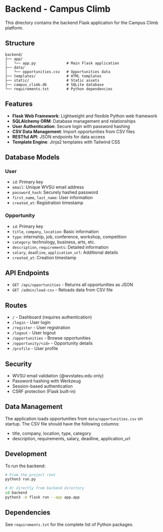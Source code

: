 # Backend - Campus Climb

This directory contains the backend Flask application for the Campus Climb platform.

## Structure

```
backend/
├── app/
│   └── app.py              # Main Flask application
├── data/
│   └── opportunities.csv   # Opportunities data
├── templates/              # HTML templates
├── static/                 # Static assets
├── campus_climb.db         # SQLite database
└── requirements.txt        # Python dependencies
```

## Features

- **Flask Web Framework**: Lightweight and flexible Python web framework
- **SQLAlchemy ORM**: Database management and relationships
- **User Authentication**: Secure login with password hashing
- **CSV Data Management**: Import opportunities from CSV files
- **RESTful API**: JSON endpoints for data access
- **Template Engine**: Jinja2 templates with Tailwind CSS

## Database Models

### User
- `id`: Primary key
- `email`: Unique WVSU email address
- `password_hash`: Securely hashed password
- `first_name`, `last_name`: User information
- `created_at`: Registration timestamp

### Opportunity
- `id`: Primary key
- `title`, `company`, `location`: Basic information
- `type`: internship, job, conference, workshop, competition
- `category`: technology, business, arts, etc.
- `description`, `requirements`: Detailed information
- `salary`, `deadline`, `application_url`: Additional details
- `created_at`: Creation timestamp

## API Endpoints

- `GET /api/opportunities` - Returns all opportunities as JSON
- `GET /admin/load-csv` - Reloads data from CSV file

## Routes

- `/` - Dashboard (requires authentication)
- `/login` - User login
- `/register` - User registration
- `/logout` - User logout
- `/opportunities` - Browse opportunities
- `/opportunity/<id>` - Opportunity details
- `/profile` - User profile

## Security

- WVSU email validation (@wvstateu.edu only)
- Password hashing with Werkzeug
- Session-based authentication
- CSRF protection (Flask built-in)

## Data Management

The application loads opportunities from `data/opportunities.csv` on startup. The CSV file should have the following columns:

- title, company, location, type, category
- description, requirements, salary, deadline, application_url

## Development

To run the backend:

```bash
# From the project root
python3 run.py

# Or directly from backend directory
cd backend
python3 -m flask run --app app.app
```

## Dependencies

See `requirements.txt` for the complete list of Python packages.
